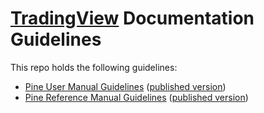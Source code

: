 # [TradingView](https://www.tradingview.com/) Documentation Guidelines

This repo holds the following guidelines:
- [Pine User Manual Guidelines](https://github.com/tradingview/documentation-guidelines/tree/main/PineUserManual) ([published version](https://www.tradingview.com/pine-script-docs/en/v4/index.html))
- [Pine Reference Manual Guidelines]() ([published version](https://www.tradingview.com/pine-script-reference/v4/))
